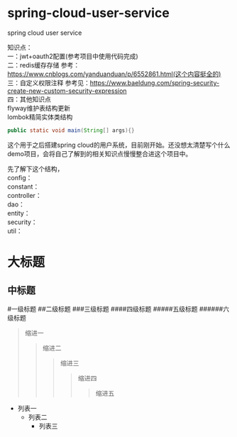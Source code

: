 # spring-cloud-user-service
spring cloud user service

知识点：<br>
一：jwt+oauth2配置(参考项目中使用代码完成)<br>
二：redis缓存存储 参考：https://www.cnblogs.com/yanduanduan/p/6552861.html(这个内容挺全的)<br>
三：自定义权限注释 参考见：https://www.baeldung.com/spring-security-create-new-custom-security-expression<br>
四：其他知识点<br>
   flyway维护表结构更新<br>
   lombok精简实体类结构<br>
```Java
public static void main(String[] args){}
```
这个用于之后搭建spring cloud的用户系统，目前刚开始。还没想太清楚写个什么demo项目，会将自己了解到的相关知识点慢慢整合进这个项目中。<br>

先了解下这个结构，<br>
config：<br>
constant：<br>
controller：<br>
dao：<br>
entity：<br>
security：<br>
util：<br>

大标题
====

中标题
-------


#一级标题
##二级标题
###三级标题
####四级标题
#####五级标题
######六级标题

>缩进一
>>缩进二
>>>缩进三
>>>>缩进四
>>>>>缩进五

* 列表一
    * 列表二
        * 列表三
        
